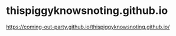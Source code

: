 # thispiggyknowsnoting.github.io

https://coming-out-party.github.io/thispiggyknowsnoting.github.io/

